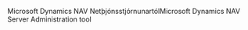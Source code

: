 <span data-ttu-id="f8789-101">Microsoft Dynamics NAV Netþjónsstjórnunartól</span><span class="sxs-lookup"><span data-stu-id="f8789-101">Microsoft Dynamics NAV Server Administration tool</span></span>